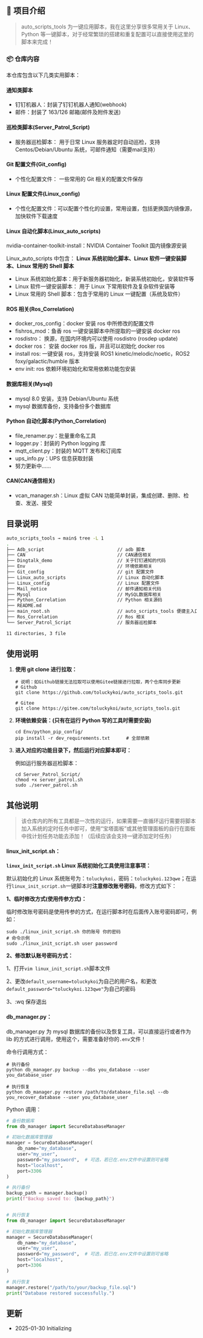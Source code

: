 ## 📁 项目介绍

> auto_scripts_tools 为一键应用脚本，我在这里分享很多常用关于 Linux、Python 等一键脚本，对于经常繁琐的搭建和重复配置可以直接使用这里的脚本来完成！



### 📦 仓库内容

本仓库包含以下几类实用脚本：

#### 通知类脚本

- 钉钉机器人：封装了钉钉机器人通知(webhook)
- 邮件：封装了 163/126 邮箱(邮件及附件发送)

#### 巡检类脚本(Server_Patrol_Script)

- 服务器巡检脚本： 用于日常 Linux 服务器定时自动巡检，支持 Centos/Debian/Ubuntu 系统，可邮件通知（需要mail支持）

#### Git 配置文件(Git_config)

- 个性化配置文件： 一些常用的 Git 相关的配置文件保存

#### Linux 配置文件(Linux_config)

- 个性化配置文件：可以配置个性化的设置，常用设置，包括更换国内镜像源，加快软件下载速度

#### Linux 自动化脚本(Linux_auto_scripts)

nvidia-container-toolkit-install：NVIDIA Container Toolkit 国内镜像源安装

Linux_auto_scripts 中包含： **Linux 系统初始化脚本、Linux 软件一键安装脚本、Linux 常用的 Shell 脚本**

- Linux 系统初始化脚本：用于新服务器初始化，新装系统初始化，安装软件等
- Linux 软件一键安装脚本： 用于 Linux 下常用软件及复杂软件安装等
- Linux 常用的 Shell 脚本：包含于常用的 Linux 一键配置（系统及软件）

#### ROS 相关(Ros_Correlation)

- docker_ros_config：docker 安装 ros 中所修改的配置文件
- fishros_mod：鱼香 ros 一键安装脚本中所提取的一键安装 docker ros
- rosdistro： 换源，在国内环境内可以使用 rosdistro (rosdep update)
- docker ros： 安装 docker ros 版，并且可以初始化 docker ros
- install ros: 一键安装 ros，支持安装 ROS1 kinetic/melodic/noetic，ROS2 foxy/galactic/humble 版本
- env init: ros 依赖环境初始化和常用依赖功能包安装

#### 数据库相关(Mysql)

+ mysql 8.0 安装，支持 Debian/Ubuntu 系统
+ mysql 数据库备份，支持备份多个数据库

#### Python 自动化脚本(Python_Correlation)

- file_renamer.py：批量重命名工具
- logger.py：封装的 Python logging 库
- mqtt_client.py：封装的 MQTT 发布和订阅库
- ups_info.py：UPS 信息获取封装
- 努力更新中......

#### CAN(CAN通信相关)

+ vcan_manager.sh：Linux 虚拟 CAN 功能简单封装，集成创建、删除、检查、发送、接受



## 目录说明

```bash
auto_scripts_tools → main$ tree -L 1
.
├── Adb_script                           // adb 脚本
├── CAN                                  // CAN通信相关
├── Dingtalk_demo                        // 关于钉钉通知的代码
├── Env                                  // 环境依赖相关
├── Git_config                           // git 配置文件
├── Linux_auto_scripts                   // Linux 自动化脚本
├── Linux_config                         // Linux 配置文件
├── Mail_notice                          // 邮件通知相关代码
├── Mysql                                // MySQL数据库相关
├── Python_Correlation                   // Python 相关源码
├── README.md
├── main_root.sh                         // auto_scripts_tools 便捷主入口函数（root权限）
├── Ros_Correlation                      // Ros 相关
└── Server_Patrol_Script                 // 服务器巡检脚本

11 directories, 3 file
```



## 使用说明

1. **使用 git clone 进行拉取：**

   ```shell
   # 说明：如Github链接无法拉取可以使用Gitee链接进行拉取，两个仓库同步更新
   # Github
   git clone https://github.com/toluckykoi/auto_scripts_tools.git
   
   # Gitee
   git clone https://gitee.com/toluckykoi/auto_scripts_tools.git
   
   ```

2. **环境依赖安装：(只有在运行 Python 写的工具时需要安装)**

   ```shell
   cd Env/python_pip_config/
   pip install -r dev_requirements.txt		# 全部依赖
   ```

3. **进入对应的功能目录下，然后运行对应脚本即可：**

   例如运行服务器巡检脚本：

   ```shell
   cd Server_Patrol_Script/
   chmod +x server_patrol.sh
   sudo ./server_patrol.sh
   ```

   

## 其他说明

> 该仓库内的所有工具都是一次性的运行，如果需要一直循环运行需要将脚本加入系统的定时任务中即可，使用“宝塔面板”或其他管理面板的自行在面板中找计划任务功能去添加！（后续应该会支持一键添加定时任务）



#### linux_init_script.sh：

**`linux_init_script.sh` Linux 系统初始化工具使用注意事项：**

默认初始化的 Linux 系统账号为：`toluckykoi`，密码：`toluckykoi.123qwe`；在运行`linux_init_script.sh`一键脚本时**注意修改账号密码**，修改方式如下：

**1、临时修改方式(使用传参方式)：**

临时修改账号密码是使用传参的方式，在运行脚本时在后面传入账号密码即可，例如：

```shell
sudo ./linux_init_script.sh 你的账号 你的密码
# 命令示例
sudo ./linux_init_script.sh user password
```

**2、修改默认账号密码方式：**

1、打开`vim linux_init_script.sh`脚本文件

2、更改`default_username=toluckykoi`为自己的用户名，和更改`default_password="toluckykoi.123qwe"`为自己的密码

3、:wq 保存退出



#### db_manager.py：

db_manager.py 为 mysql 数据库的备份以及恢复工具，可以直接运行或者作为 lib 的方式进行调用，使用这个，需要准备好你的`.env`文件！

命令行调用方式：

```shell
# 执行备份
python db_manager.py backup --dbs you_database --user you_database_user

# 执行恢复
python db_manager.py restore /path/to/database_file.sql --db you_recover_database --user you_database_user
```

Python 调用：

```python
# 备份数据库
from db_manager import SecureDatabaseManager

# 初始化数据库管理器
manager = SecureDatabaseManager(
    db_name="my_database",
    user="my_user",
    password="my_password",  # 可选，若已在.env文件中设置则可省略
    host="localhost",
    port=3306
)

# 执行备份
backup_path = manager.backup()
print(f"Backup saved to: {backup_path}")


# 执行恢复
from db_manager import SecureDatabaseManager

# 初始化数据库管理器
manager = SecureDatabaseManager(
    db_name="my_database",
    user="my_user",
    password="my_password",  # 可选，若已在.env文件中设置则可省略
    host="localhost",
    port=3306
)

# 执行恢复
manager.restore("/path/to/your/backup_file.sql")
print("Database restored successfully.")
```



## 更新

+ 2025-01-30 Initializing
